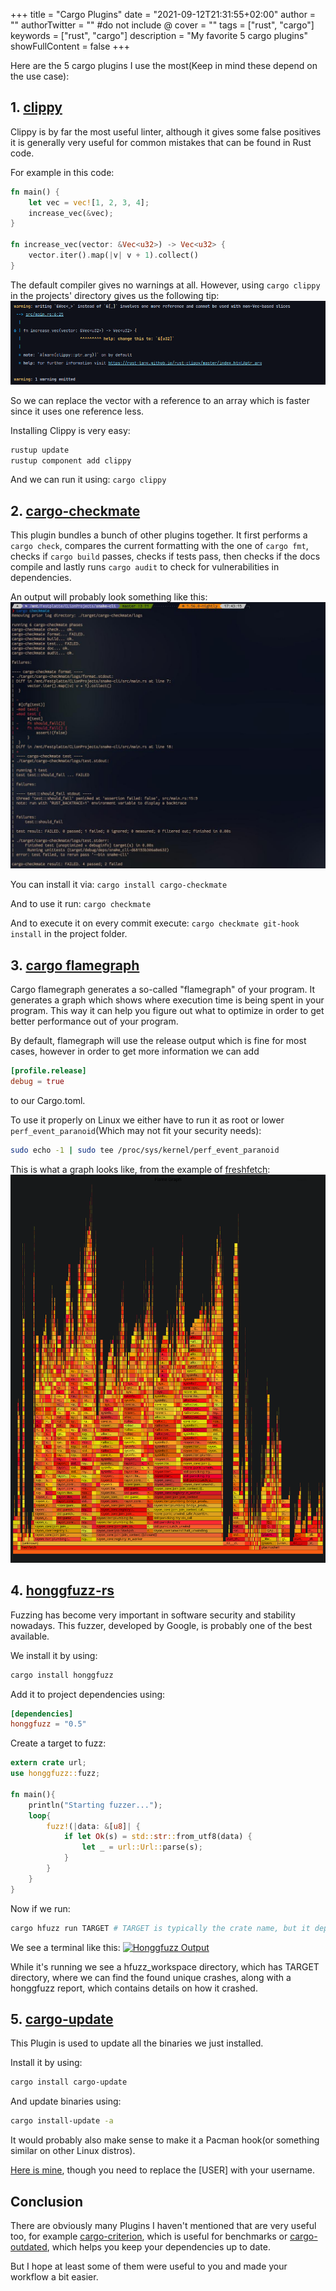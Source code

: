 +++
title = "Cargo Plugins"
date = "2021-09-12T21:31:55+02:00"
author = ""
authorTwitter = "" #do not include @
cover = ""
tags = ["rust", "cargo"]
keywords = ["rust", "cargo"]
description = "My favorite 5 cargo plugins"
showFullContent = false
+++

Here are the 5 cargo plugins I use the most(Keep in mind these depend on the use case):

## 1. [clippy](https://github.com/rust-lang/rust-clippy)

Clippy is by far the most useful linter, although it gives some false positives it is generally very useful for common
mistakes that can be found in Rust code.

For example in this code:

```rust
fn main() {
    let vec = vec![1, 2, 3, 4];
    increase_vec(&vec);
}

fn increase_vec(vector: &Vec<u32>) -> Vec<u32> {
    vector.iter().map(|v| v + 1).collect()
}
```

The default compiler gives no warnings at all. However, using `cargo clippy` in the projects' directory gives us the
following tip:
[![Clippy Output](./images/clippy_output.png)](https://rust-lang.github.io/rust-clippy/master/index.html#ptr_arg)

So we can replace the vector with a reference to an array which is faster since it uses one reference less.

Installing Clippy is very easy:

```bash
rustup update
rustup component add clippy
```

And we can run it using: `cargo clippy`

## 2. [cargo-checkmate](https://github.com/nathan-at-least/cargo-checkmate)

This plugin bundles a bunch of other plugins together.
It first performs a `cargo check`, compares the current formatting with the one of `cargo fmt`, checks if
`cargo build` passes, checks if tests pass, then checks if the docs compile and lastly runs `cargo audit` to check for
vulnerabilities in dependencies.

An output will probably look something like this:
[![Checkmate Output](./images/checkmate-output.jpg)](https://github.com/nathan-at-least/cargo-checkmate)

You can install it via:
`cargo install cargo-checkmate`

And to use it run:
`cargo checkmate`

And to execute it on every commit execute:
`cargo checkmate git-hook install`
in the project folder.

## 3. [cargo flamegraph](https://lib.rs/crates/flamegraph)

Cargo flamegraph generates a so-called "flamegraph" of your program. It generates a graph which shows where execution
time is being spent in your program. This way it can help you figure out what to optimize in order to get better
performance out of your program.

By default, flamegraph will use the release output which is fine for most cases, however in order to get more
information we can add

```toml
[profile.release]
debug = true
```

to our Cargo.toml.

To use it properly on Linux we either have to run it as root or lower `perf_event_paranoid`(Which may not fit your security
needs):

```bash
sudo echo -1 | sudo tee /proc/sys/kernel/perf_event_paranoid
```

This is what a graph looks like, from the example of [freshfetch](https://github.com/K4rakara/freshfetch):
[![Checkmate Output](./images/flamegraph_freshfetch.svg)](https://github.com/K4rakara/freshfetch)

## 4. [honggfuzz-rs](https://github.com/rust-fuzz/honggfuzz-rs)

Fuzzing has become very important in software security and stability nowadays. This fuzzer, developed by Google, is
probably one of the best available.

We install it by using:

```bash
cargo install honggfuzz
```

Add it to project dependencies using:

```toml
[dependencies]
honggfuzz = "0.5"
```

Create a target to fuzz:

```rust
extern crate url;
use honggfuzz::fuzz;

fn main(){
    println("Starting fuzzer...");
    loop{
        fuzz!(|data: &[u8]| {
            if let Ok(s) = std::str::from_utf8(data) {
                let _ = url::Url::parse(s);
            }
        }
    }
}
```

Now if we run:

```bash
cargo hfuzz run TARGET # TARGET is typically the crate name, but it depends
```

We see a terminal like this:
[![Honggfuzz Output](../images/honggfuzz.png)](https://honggfuzz.dev/)

While it's running we see a hfuzz_workspace directory, which has TARGET directory, where we can find
the found unique crashes, along with a honggfuzz report, which contains details on how it crashed.

## 5. [cargo-update](https://github.com/nabijaczleweli/cargo-update)

This Plugin is used to update all the binaries we just installed.

Install it by using:

```bash
cargo install cargo-update
```

And update binaries using:

```bash
cargo install-update -a
```

It would probably also make sense to make it a Pacman hook(or something similar on other Linux distros).

[Here is mine](https://gist.github.com/Nereuxofficial/3375a8c02a2e13a51ff24206f8fd6f46), though you need to replace the
[USER] with your username.

## Conclusion

There are obviously many Plugins I haven't mentioned that are very useful too, for example
[cargo-criterion](https://github.com/bheisler/cargo-criterion), which is useful for benchmarks or
[cargo-outdated](https://github.com/kbknapp/cargo-outdated), which helps you keep your dependencies up to date.

But I hope at least some of them were useful to you and made your workflow a bit easier.
